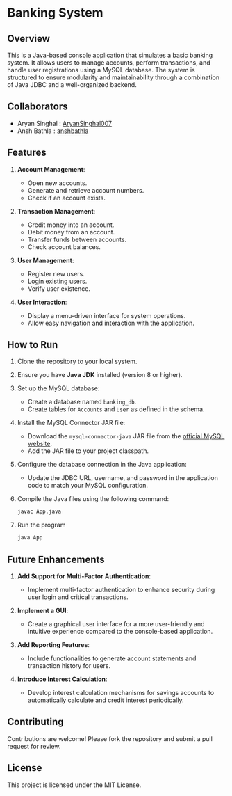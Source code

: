 # Banking System

## Overview
This is a Java-based console application that simulates a basic banking system. It allows users to manage accounts, perform transactions, and handle user registrations using a MySQL database. The system is structured to ensure modularity and maintainability through a combination of Java JDBC and a well-organized backend.


## Collaborators
- Aryan Singhal : [AryanSinghal007](https://github.com/AryanSinghal007)
- Ansh Bathla : [anshbathla](https://github.com/anshbathla)

## Features

1. **Account Management**:
   - Open new accounts.
   - Generate and retrieve account numbers.
   - Check if an account exists.

2. **Transaction Management**:
   - Credit money into an account.
   - Debit money from an account.
   - Transfer funds between accounts.
   - Check account balances.

3. **User Management**:
   - Register new users.
   - Login existing users.
   - Verify user existence.

4. **User Interaction**:
   - Display a menu-driven interface for system operations.
   - Allow easy navigation and interaction with the application.

## How to Run

1. Clone the repository to your local system.

2. Ensure you have **Java JDK** installed (version 8 or higher).

3. Set up the MySQL database:
   - Create a database named `banking_db`.
   - Create tables for `Accounts` and `User` as defined in the schema.

4. Install the MySQL Connector JAR file:
   - Download the `mysql-connector-java` JAR file from the [official MySQL website](https://dev.mysql.com/downloads/connector/j/).
   - Add the JAR file to your project classpath.

5. Configure the database connection in the Java application:
   - Update the JDBC URL, username, and password in the application code to match your MySQL configuration.

6. Compile the Java files using the following command:
   ```bash
   javac App.java
   
7. Run the program

   ```bash
   java App

## Future Enhancements

1. **Add Support for Multi-Factor Authentication**: 
   - Implement multi-factor authentication to enhance security during user login and critical transactions.

2. **Implement a GUI**:
   - Create a graphical user interface for a more user-friendly and intuitive experience compared to the console-based application.

3. **Add Reporting Features**:
   - Include functionalities to generate account statements and transaction history for users.

4. **Introduce Interest Calculation**:
   - Develop interest calculation mechanisms for savings accounts to automatically calculate and credit interest periodically.

## Contributing
Contributions are welcome! Please fork the repository and submit a pull request for review.

## License
This project is licensed under the MIT License.
